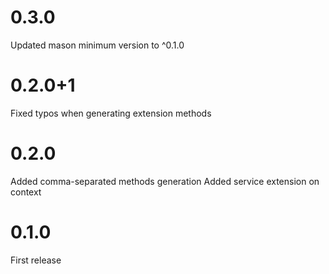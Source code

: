 # 0.3.0

Updated mason minimum version to ^0.1.0

# 0.2.0+1

Fixed typos when generating extension methods

# 0.2.0

Added comma-separated methods generation
Added service extension on context

# 0.1.0

First release
